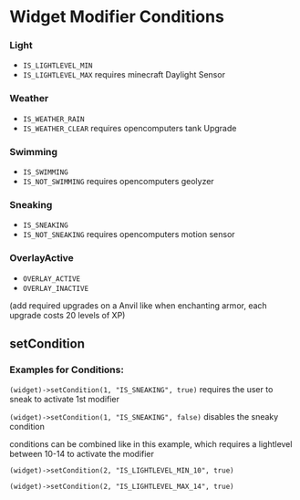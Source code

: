 # Widget Modifier Conditions

### Light
* `IS_LIGHTLEVEL_MIN`
* `IS_LIGHTLEVEL_MAX`
requires minecraft Daylight Sensor

### Weather
* `IS_WEATHER_RAIN`
* `IS_WEATHER_CLEAR`
requires opencomputers tank Upgrade

### Swimming
* `IS_SWIMMING`
* `IS_NOT_SWIMMING`
requires opencomputers geolyzer

### Sneaking
* `IS_SNEAKING`
* `IS_NOT_SNEAKING`
requires opencomputers motion sensor

### OverlayActive
* `OVERLAY_ACTIVE`
* `OVERLAY_INACTIVE`



(add required upgrades on a Anvil like when enchanting armor, each upgrade costs 20 levels of XP)


## setCondition
### Examples for Conditions:

`(widget)->setCondition(1, "IS_SNEAKING", true)` requires the user to sneak to activate 1st modifier

`(widget)->setCondition(1, "IS_SNEAKING", false)` disables the sneaky condition


conditions can be combined like in this example, which requires a lightlevel between 10-14 to activate the modifier

`(widget)->setCondition(2, "IS_LIGHTLEVEL_MIN_10", true)`

`(widget)->setCondition(2, "IS_LIGHTLEVEL_MAX_14", true)`
